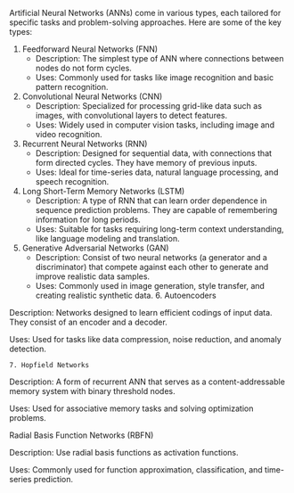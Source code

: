Artificial Neural Networks (ANNs) come in various types, each tailored for specific tasks and problem-solving approaches. Here are some of the key types:
  1.  Feedforward Neural Networks (FNN)
      * Description: The simplest type of ANN where connections between nodes do not form
       cycles.
      * Uses: Commonly used for tasks like image recognition and basic pattern recognition.
  2. Convolutional Neural Networks (CNN)
     * Description: Specialized for processing grid-like data such as images, with 
       convolutional layers to detect features.
     * Uses: Widely used in computer vision tasks, including image and video recognition.
  3. Recurrent Neural Networks (RNN)
     * Description: Designed for sequential data, with connections that form directed 
       cycles. 
       They have memory of previous inputs.
     * Uses: Ideal for time-series data, natural language processing, and speech 
       recognition.
   4. Long Short-Term Memory Networks (LSTM)
      * Description: A type of RNN that can learn order dependence in sequence prediction 
        problems. They are capable of remembering information for long periods.
      * Uses: Suitable for tasks requiring long-term context understanding, like
        language modeling and translation.
   5. Generative Adversarial Networks (GAN)
      * Description: Consist of two neural networks (a generator and a discriminator) that 
        compete against each other to generate and improve realistic data samples.
      * Uses: Commonly used in image generation, style transfer, and creating realistic 
        synthetic data.
    6. Autoencoders

Description: Networks designed to learn efficient codings of input data. They consist of an encoder and a decoder.

Uses: Used for tasks like data compression, noise reduction, and anomaly detection.

    7. Hopfield Networks

Description: A form of recurrent ANN that serves as a content-addressable memory system with binary threshold nodes.

Uses: Used for associative memory tasks and solving optimization problems.

Radial Basis Function Networks (RBFN)

Description: Use radial basis functions as activation functions.

Uses: Commonly used for function approximation, classification, and time-series prediction.
